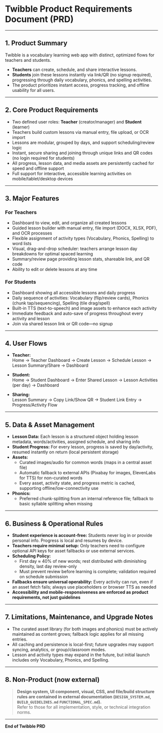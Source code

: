 # Twibble Product Requirements Document (PRD)  

***

## 1. Product Summary

Twibble is a vocabulary learning web app with distinct, optimized flows for teachers and students.  
- **Teachers** can create, schedule, and share interactive lessons.  
- **Students** join these lessons instantly via link/QR (no signup required), progressing through daily vocabulary, phonics, and spelling activities.  
- The product prioritizes instant access, progress tracking, and offline usability for all users.

***

## 2. Core Product Requirements

- Two defined user roles: **Teacher** (creator/manager) and **Student** (learner)
- Teachers build custom lessons via manual entry, file upload, or OCR import
- Lessons are modular, grouped by days, and support scheduling/review logic
- Instant, secure sharing and joining through unique links and QR codes (no login required for students)
- All progress, lesson data, and media assets are persistently cached for speed and offline support
- Full support for interactive, accessible learning activities on mobile/tablet/desktop devices

***

## 3. Major Features

### **For Teachers**
- Dashboard to view, edit, and organize all created lessons
- Guided lesson builder with manual entry, file import (DOCX, XLSX, PDF), and OCR processes
- Flexible assignment of activity types (Vocabulary, Phonics, Spelling) to word lists
- Visual, drag-and-drop scheduler: teachers arrange lesson day breakdowns for optimal spaced learning
- Summary/review page providing lesson stats, shareable link, and QR code
- Ability to edit or delete lessons at any time

### **For Students**
- Dashboard showing all accessible lessons and daily progress
- Daily sequence of activities: Vocabulary (flip/review cards), Phonics (chunk tap/sequencing), Spelling (tile drag/spell)
- Built-in TTS (text-to-speech) and image assets to enhance each activity
- Immediate feedback and auto-save of progress throughout every activity and lesson
- Join via shared lesson link or QR code—no signup

***

## 4. User Flows

- **Teacher:**  
  Home → Teacher Dashboard → Create Lesson → Schedule Lesson → Lesson Summary/Share → Dashboard

- **Student:**  
  Home → Student Dashboard → Enter Shared Lesson → Lesson Activities (per day) → Dashboard

- **Sharing:**  
  Lesson Summary → Copy Link/Show QR → Student Link Entry → Progress/Activity Flow

***

## 5. Data & Asset Management

- **Lesson Data:** Each lesson is a structured object holding lesson metadata, words/activities, assigned schedule, and sharing info
- **Student Progress:** For every lesson, progress is saved by day/activity, resumed instantly on return (local persistent storage)
- **Assets:** 
  - Curated images/audio for common words (maps in a central asset file)
  - Automatic fallback to external APIs (Pixabay for images, ElevenLabs for TTS) for non-curated words
  - Every asset, activity state, and progress metric is cached, supporting offline/low-connectivity use
- **Phonics:**  
  - Preferred chunk-splitting from an internal reference file; fallback to basic syllable splitting when missing

***

## 6. Business & Operational Rules

- **Student experience is account-free:** Students never log in or provide personal info. Progress is local and resumes by device.
- **Teachers require minimal setup:** Only teachers need to configure optional API keys for asset fallbacks or use external services.
- **Scheduling Policy:** 
  - First day ≈ 40% of new words; rest distributed with diminishing density, last day review-only
  - Must prevent review before learning is complete; validation required on schedule submission
- **Fallbacks ensure universal operability:** Every activity can run, even if an asset fetch fails; always use placeholders or browser TTS as needed
- **Accessibility and mobile-responsiveness are enforced as product requirements, not just guidelines**

***

## 7. Limitations, Maintenance, and Upgrade Notes

- The curated asset library (for both images and phonics) must be actively maintained as content grows; fallback logic applies for all missing entries.
- All caching and persistence is local-first; future upgrades may support syncing, analytics, or group/classroom modes.
- Lesson and activity types may expand in the future, but initial launch includes only Vocabulary, Phonics, and Spelling.

***

## 8. Non-Product (now external)

> **Design system, UI component, visual, CSS, and file/build structure rules are contained in external documentation (`DESIGN_SYSTEM.md`, `BUILD_GUIDELINES.md` `FUNCTIONAL_SPEC.md`).**  
> Refer to those for all implementation, style, or technical integration norms.

***

**End of Twibble PRD**